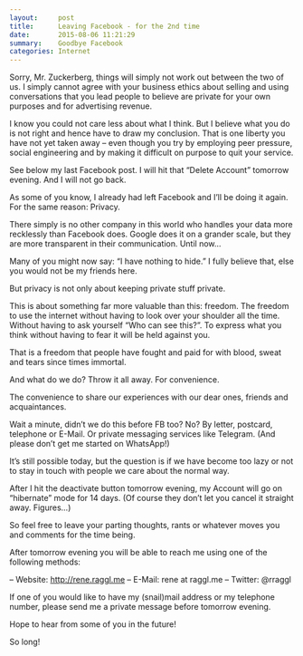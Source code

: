 ```yaml
---
layout:     post
title:      Leaving Facebook - for the 2nd time
date:       2015-08-06 11:21:29
summary:    Goodbye Facebook
categories: Internet
---
```


Sorry, Mr. Zuckerberg, things will simply not work out between the two of us. I simply cannot agree with your business ethics about selling and using conversations that you lead people to believe are private for your own purposes and for advertising revenue.

I know you could not care less about what I think. But I believe what you do is not right and hence have to draw my conclusion. That is one liberty you have not yet taken away – even though you try by employing peer pressure, social engineering and by making it difficult on purpose to quit your service.

See below my last Facebook post. I will hit that “Delete Account” tomorrow evening. And I will not go back.

As some of you know, I already had left Facebook and I’ll be doing it again. For the same reason: Privacy.

There simply is no other company in this world who handles your data more recklessly than Facebook does. Google does it on a grander scale, but they are more transparent in their communication. Until now…

Many of you might now say: “I have nothing to hide.” I fully believe that, else you would not be my friends here.

But privacy is not only about keeping private stuff private.

This is about something far more valuable than this: freedom. The freedom to use the internet without having to look over your shoulder all the time. Without having to ask yourself “Who can see this?”. To express what you think without having to fear it will be held against you.

That is a freedom that people have fought and paid for with blood, sweat and tears since times immortal.

And what do we do? Throw it all away. For convenience.

The convenience to share our experiences with our dear ones, friends and acquaintances.

Wait a minute, didn’t we do this before FB too? No? By letter, postcard, telephone or E-Mail. Or private messaging services like Telegram. (And please don’t get me started on WhatsApp!)

It’s still possible today, but the question is if we have become too lazy or not to stay in touch with people we care about the normal way.

After I hit the deactivate button tomorrow evening, my Account will go on “hibernate” mode for 14 days. (Of course they don’t let you cancel it straight away. Figures…)

So feel free to leave your parting thoughts, rants or whatever moves you and comments for the time being.

After tomorrow evening you will be able to reach me using one of the following methods:

– Website: http://rene.raggl.me
– E-Mail: rene at raggl.me
– Twitter: @rraggl

If one of you would like to have my (snail)mail address or my telephone number, please send me a private message before tomorrow evening.

Hope to hear from some of you in the future!

So long!
